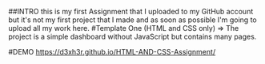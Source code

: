 ##INTRO this is my first Assignment that I uploaded to my GitHub account but it's not my first project that I made and as soon as possible I'm going to upload all my work here. #Template One (HTML and CSS only) => The project is a simple dashboard without JavaScript but contains many pages.


#DEMO
https://d3xh3r.github.io/HTML-AND-CSS-Assignment/
